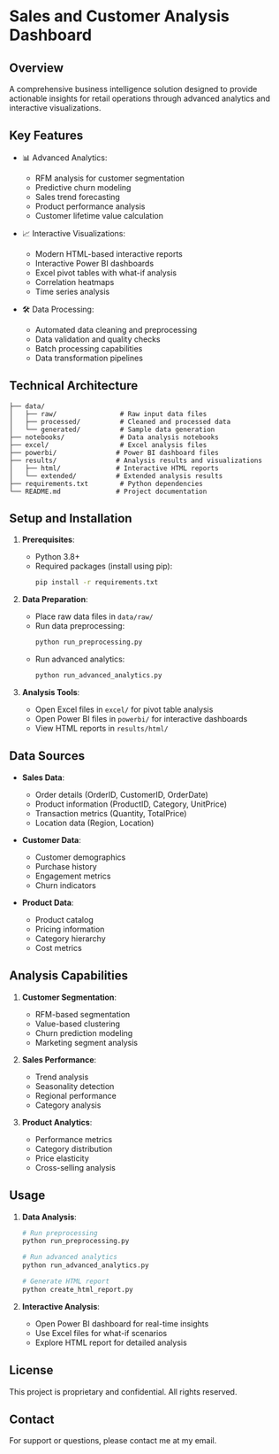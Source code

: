 # Sales and Customer Analysis Dashboard

## Overview
A comprehensive business intelligence solution designed to provide actionable insights for retail operations through advanced analytics and interactive visualizations.

## Key Features
- 📊 Advanced Analytics:
  - RFM analysis for customer segmentation
  - Predictive churn modeling
  - Sales trend forecasting
  - Product performance analysis
  - Customer lifetime value calculation

- 📈 Interactive Visualizations:
  - Modern HTML-based interactive reports
  - Interactive Power BI dashboards
  - Excel pivot tables with what-if analysis
  - Correlation heatmaps
  - Time series analysis

- 🛠️ Data Processing:
  - Automated data cleaning and preprocessing
  - Data validation and quality checks
  - Batch processing capabilities
  - Data transformation pipelines

## Technical Architecture
```
├── data/
│   ├── raw/                # Raw input data files
│   ├── processed/          # Cleaned and processed data
│   └── generated/          # Sample data generation
├── notebooks/              # Data analysis notebooks
├── excel/                  # Excel analysis files
├── powerbi/               # Power BI dashboard files
├── results/               # Analysis results and visualizations
│   ├── html/              # Interactive HTML reports
│   └── extended/          # Extended analysis results
├── requirements.txt        # Python dependencies
└── README.md              # Project documentation
```

## Setup and Installation
1. **Prerequisites**:
   - Python 3.8+
   - Required packages (install using pip):
     ```bash
     pip install -r requirements.txt
     ```

2. **Data Preparation**:
   - Place raw data files in `data/raw/`
   - Run data preprocessing:
     ```bash
     python run_preprocessing.py
     ```
   - Run advanced analytics:
     ```bash
     python run_advanced_analytics.py
     ```

3. **Analysis Tools**:
   - Open Excel files in `excel/` for pivot table analysis
   - Open Power BI files in `powerbi/` for interactive dashboards
   - View HTML reports in `results/html/`

## Data Sources
- **Sales Data**:
  - Order details (OrderID, CustomerID, OrderDate)
  - Product information (ProductID, Category, UnitPrice)
  - Transaction metrics (Quantity, TotalPrice)
  - Location data (Region, Location)

- **Customer Data**:
  - Customer demographics
  - Purchase history
  - Engagement metrics
  - Churn indicators

- **Product Data**:
  - Product catalog
  - Pricing information
  - Category hierarchy
  - Cost metrics

## Analysis Capabilities
1. **Customer Segmentation**:
   - RFM-based segmentation
   - Value-based clustering
   - Churn prediction modeling
   - Marketing segment analysis

2. **Sales Performance**:
   - Trend analysis
   - Seasonality detection
   - Regional performance
   - Category analysis

3. **Product Analytics**:
   - Performance metrics
   - Category distribution
   - Price elasticity
   - Cross-selling analysis

## Usage
1. **Data Analysis**:
   ```bash
   # Run preprocessing
   python run_preprocessing.py
   
   # Run advanced analytics
   python run_advanced_analytics.py
   
   # Generate HTML report
   python create_html_report.py
   ```

2. **Interactive Analysis**:
   - Open Power BI dashboard for real-time insights
   - Use Excel files for what-if scenarios
   - Explore HTML report for detailed analysis

## License
This project is proprietary and confidential. All rights reserved.

## Contact
For support or questions, please contact me at my email.
